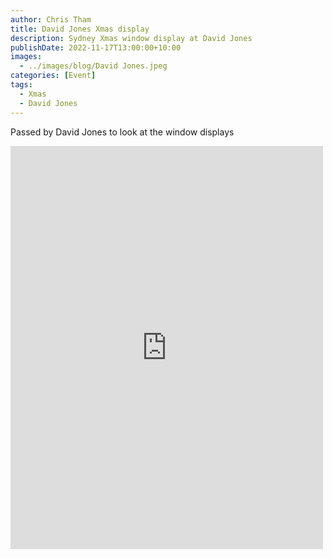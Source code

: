 ```yaml
---
author: Chris Tham
title: David Jones Xmas display
description: Sydney Xmas window display at David Jones
publishDate: 2022-11-17T13:00:00+10:00
images:
  - ../images/blog/David Jones.jpeg
categories: [Event]
tags:
  - Xmas
  - David Jones
---
```


Passed by David Jones to look at the window displays

<iframe src="https://www.facebook.com/plugins/post.php?href=https%3A%2F%2Fwww.facebook.com%2Fchris1.tham%2Fposts%2Fpfbid02F9H3mmRfbrhMuHLfcJSJY8unGX7ciPpZrGitH6am2mPUyreKzMp2zgi64DAeEbuMl&show_text=true&width=500" width="500" height="645" style="border:none;overflow:hidden" scrolling="no" frameborder="0" allowfullscreen="true" allow="autoplay; clipboard-write; encrypted-media; picture-in-picture; web-share"></iframe>
